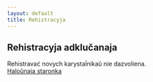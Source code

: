 ```yaml
---
layout: default
title: Rehistracyja
---
```


## Rehistracyja adklučanaja

Rehistravać novych karystaĺnikaŭ nie dazvoliena.  
[Haloŭnaja staronka](https://lacinka.org/ "Viartańnie ŭ blog")

